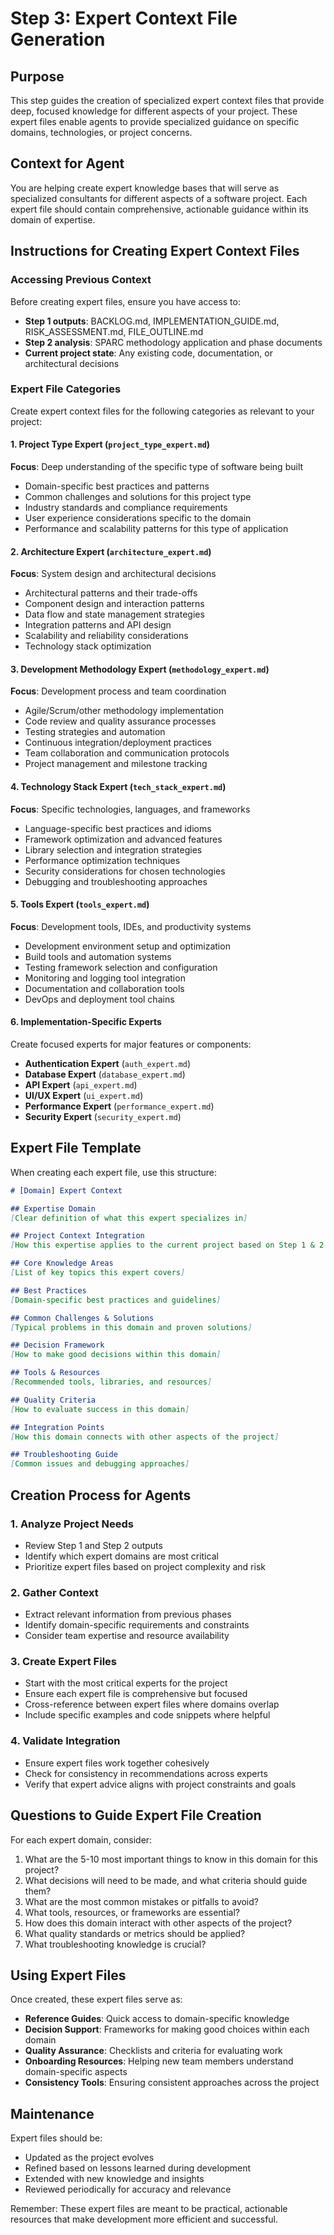 # Step 3: Expert Context File Generation

## Purpose
This step guides the creation of specialized expert context files that provide deep, focused knowledge for different aspects of your project. These expert files enable agents to provide specialized guidance on specific domains, technologies, or project concerns.

## Context for Agent
You are helping create expert knowledge bases that will serve as specialized consultants for different aspects of a software project. Each expert file should contain comprehensive, actionable guidance within its domain of expertise.

## Instructions for Creating Expert Context Files

### Accessing Previous Context
Before creating expert files, ensure you have access to:
- **Step 1 outputs**: BACKLOG.md, IMPLEMENTATION_GUIDE.md, RISK_ASSESSMENT.md, FILE_OUTLINE.md
- **Step 2 analysis**: SPARC methodology application and phase documents
- **Current project state**: Any existing code, documentation, or architectural decisions

### Expert File Categories

Create expert context files for the following categories as relevant to your project:

#### 1. Project Type Expert (`project_type_expert.md`)
**Focus**: Deep understanding of the specific type of software being built
- Domain-specific best practices and patterns
- Common challenges and solutions for this project type
- Industry standards and compliance requirements
- User experience considerations specific to the domain
- Performance and scalability patterns for this type of application

#### 2. Architecture Expert (`architecture_expert.md`)
**Focus**: System design and architectural decisions
- Architectural patterns and their trade-offs
- Component design and interaction patterns
- Data flow and state management strategies
- Integration patterns and API design
- Scalability and reliability considerations
- Technology stack optimization

#### 3. Development Methodology Expert (`methodology_expert.md`)
**Focus**: Development process and team coordination  
- Agile/Scrum/other methodology implementation
- Code review and quality assurance processes
- Testing strategies and automation
- Continuous integration/deployment practices
- Team collaboration and communication protocols
- Project management and milestone tracking

#### 4. Technology Stack Expert (`tech_stack_expert.md`)
**Focus**: Specific technologies, languages, and frameworks
- Language-specific best practices and idioms
- Framework optimization and advanced features
- Library selection and integration strategies
- Performance optimization techniques
- Security considerations for chosen technologies
- Debugging and troubleshooting approaches

#### 5. Tools Expert (`tools_expert.md`)
**Focus**: Development tools, IDEs, and productivity systems
- Development environment setup and optimization
- Build tools and automation systems
- Testing framework selection and configuration
- Monitoring and logging tool integration
- Documentation and collaboration tools
- DevOps and deployment tool chains

#### 6. Implementation-Specific Experts
Create focused experts for major features or components:
- **Authentication Expert** (`auth_expert.md`)
- **Database Expert** (`database_expert.md`)  
- **API Expert** (`api_expert.md`)
- **UI/UX Expert** (`ui_expert.md`)
- **Performance Expert** (`performance_expert.md`)
- **Security Expert** (`security_expert.md`)

## Expert File Template

When creating each expert file, use this structure:

```markdown
# [Domain] Expert Context

## Expertise Domain
[Clear definition of what this expert specializes in]

## Project Context Integration
[How this expertise applies to the current project based on Step 1 & 2 outputs]

## Core Knowledge Areas
[List of key topics this expert covers]

## Best Practices
[Domain-specific best practices and guidelines]

## Common Challenges & Solutions
[Typical problems in this domain and proven solutions]

## Decision Framework
[How to make good decisions within this domain]

## Tools & Resources
[Recommended tools, libraries, and resources]

## Quality Criteria
[How to evaluate success in this domain]

## Integration Points
[How this domain connects with other aspects of the project]

## Troubleshooting Guide
[Common issues and debugging approaches]
```

## Creation Process for Agents

### 1. Analyze Project Needs
- Review Step 1 and Step 2 outputs
- Identify which expert domains are most critical
- Prioritize expert files based on project complexity and risk

### 2. Gather Context
- Extract relevant information from previous phases
- Identify domain-specific requirements and constraints
- Consider team expertise and resource availability

### 3. Create Expert Files
- Start with the most critical experts for the project
- Ensure each expert file is comprehensive but focused
- Cross-reference between expert files where domains overlap
- Include specific examples and code snippets where helpful

### 4. Validate Integration
- Ensure expert files work together cohesively
- Check for consistency in recommendations across experts
- Verify that expert advice aligns with project constraints and goals

## Questions to Guide Expert File Creation

For each expert domain, consider:
1. What are the 5-10 most important things to know in this domain for this project?
2. What decisions will need to be made, and what criteria should guide them?
3. What are the most common mistakes or pitfalls to avoid?
4. What tools, resources, or frameworks are essential?
5. How does this domain interact with other aspects of the project?
6. What quality standards or metrics should be applied?
7. What troubleshooting knowledge is crucial?

## Using Expert Files

Once created, these expert files serve as:
- **Reference Guides**: Quick access to domain-specific knowledge
- **Decision Support**: Frameworks for making good choices within each domain
- **Quality Assurance**: Checklists and criteria for evaluating work
- **Onboarding Resources**: Helping new team members understand domain-specific aspects
- **Consistency Tools**: Ensuring consistent approaches across the project

## Maintenance

Expert files should be:
- Updated as the project evolves
- Refined based on lessons learned during development
- Extended with new knowledge and insights
- Reviewed periodically for accuracy and relevance

Remember: These expert files are meant to be practical, actionable resources that make development more efficient and successful.